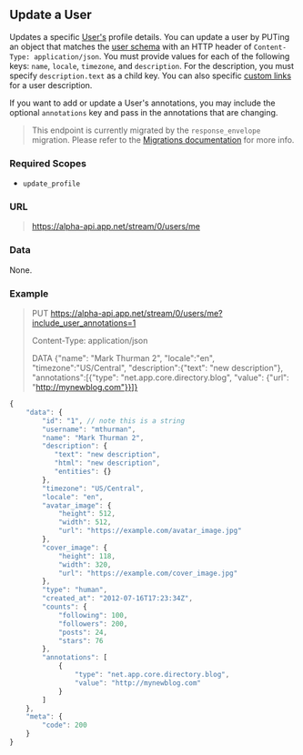 ## Update a User

Updates a specific <a href="../objects/user.md">User's</a> profile details. You can update a user by PUTing an object that matches the [user schema](../objects/user.md) with an HTTP header of ```Content-Type: application/json```. You must provide values for each of the following keys: ```name```, ```locale```, ```timezone```, and ```description```. For the description, you must specify ```description.text``` as a child key. You can also specific [custom links](../objects/entities.md#user-specified-entities) for a user description.

If you want to add or update a User's annotations, you may include the optional ```annotations``` key and pass in the annotations that are changing.

> This endpoint is currently migrated by the ```response_envelope``` migration. Please refer to the [Migrations documentation](/appdotnet/api-spec/blob/master/migrations.md#current-migrations) for more info.

### Required Scopes

* ```update_profile```

### URL
> https://alpha-api.app.net/stream/0/users/me

### Data

None.

### Example

> PUT https://alpha-api.app.net/stream/0/users/me?include_user_annotations=1
>
> Content-Type: application/json
>
> DATA {"name": "Mark Thurman 2", "locale":"en", "timezone":"US/Central", "description":{"text": "new description"}, "annotations":[{"type": "net.app.core.directory.blog", "value": {"url": "http://mynewblog.com"}}]}
```js
{
    "data": {
        "id": "1", // note this is a string
        "username": "mthurman",
        "name": "Mark Thurman 2",
        "description": {
           "text": "new description",
           "html": "new description",
           "entities": {}
        },
        "timezone": "US/Central",
        "locale": "en",
        "avatar_image": {
            "height": 512,
            "width": 512,
            "url": "https://example.com/avatar_image.jpg"
        },
        "cover_image": {
            "height": 118,
            "width": 320,
            "url": "https://example.com/cover_image.jpg"
        },
        "type": "human",
        "created_at": "2012-07-16T17:23:34Z",
        "counts": {
            "following": 100,
            "followers": 200,
            "posts": 24,
            "stars": 76
        },
        "annotations": [
            {
                "type": "net.app.core.directory.blog",
                "value": "http://mynewblog.com"
            }
        ]
    },
    "meta": {
        "code": 200
    }
}
```